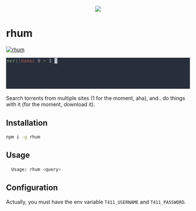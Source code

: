 <p align="center">
  <img src="http://media.sigsev.io/rhum.png" width="200">
</p>

# rhum

[![rhum](https://nodei.co/npm/rhum.png)](https://www.npmjs.com/package/rhum)

![demo](demo.gif)

Search torrents from multiple sites (1 for the moment, aha), and.. do things
with it (for the moment, download it).

## Installation

```bash
npm i -g rhum
```

## Usage

```bash
  Usage: rhum <query>
```

## Configuration

Actually, you must have the env variable `T411_USERNAME` and `T411_PASSWORD`.
